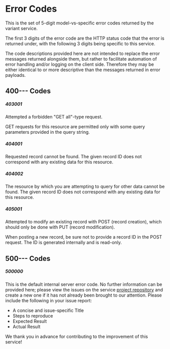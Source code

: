 # Error Codes

This is the set of 5-digit model-vs-specific error codes returned by the variant service.

The first 3 digits of the error code are the HTTP status code that the error is returned under, with the following 3 digits being specific to this service.

The code descriptions provided here are not intended to replace the error messages returned alongside them, but rather to facilitate automation of error handling and/or logging on the client side. Therefore they may be either identical to or more descriptive than the messages returned in error payloads.

## 400--- Codes

##### 403001

Attempted a forbidden "GET all"-type request.

GET requests for this resource are permitted only with some query parameters provided in the query string.

##### 404001

Requested record cannot be found. The given record ID does not correspond with any existing data for this resource.

##### 404002

The resource by which you are attempting to query for other data cannot be found. The given record ID does not correspond with any existing data for this resource.

##### 405001

Attempted to modify an existing record with POST (record creation), which should only be done with PUT (record modification).

When posting a new record, be sure not to provide a record ID in the POST request. The ID is generated internally and is read-only.


## 500--- Codes

##### 500000

This is the default internal server error code. No further information can be provided here; please view the issues on the service [project repository](https://github.com/CanDIG/go-model-service/issues) and create a new one if it has not already been brought to our attention. Please include the following in your issue report:
- A concise and issue-specific Title
- Steps to reproduce
- Expected Result
- Actual Result

We thank you in advance for contributing to the improvement of this service!
